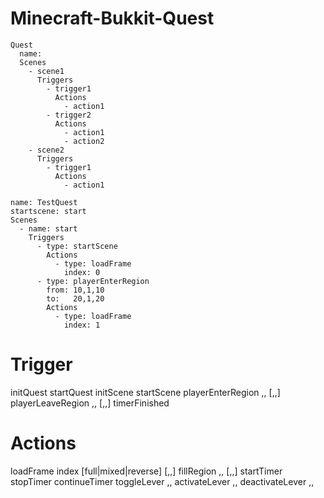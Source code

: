 Minecraft-Bukkit-Quest
======================

    Quest
      name:
      Scenes
        - scene1
          Triggers
            - trigger1
              Actions
                - action1
            - trigger2
              Actions
                - action1
                - action2
        - scene2
          Triggers
            - trigger1
              Actions
                - action1
                
    name: TestQuest
    startscene: start
    Scenes
      - name: start
        Triggers
          - type: startScene
            Actions
              - type: loadFrame
                index: 0
          - type: playerEnterRegion
            from: 10,1,10
            to:   20,1,20
            Actions
              - type: loadFrame
                index: 1

Trigger
=======

initQuest
startQuest
initScene
startScene
playerEnterRegion <x>,<y>,<z> [<x>,<y>,<z>]
playerLeaveRegion <x>,<y>,<z> [<x>,<y>,<z>]
timerFinished <name>

Actions
=======

loadFrame index [full|mixed|reverse] [<x>,<y>,<z>]
fillRegion <Material> <Data> <x>,<y>,<z> [<x>,<y>,<z>]
startTimer <name> <ticks>
stopTimer <name>
continueTimer <name>
toggleLever <x>,<y>,<z>
activateLever <x>,<y>,<z>
deactivateLever <x>,<y>,<z>
